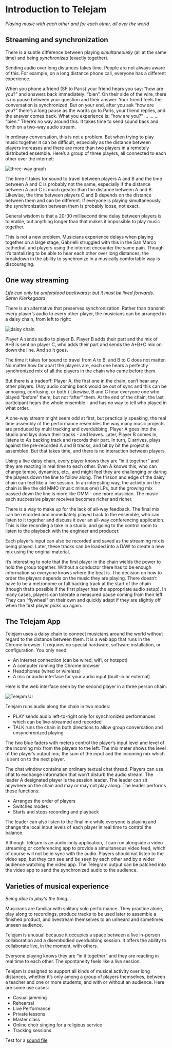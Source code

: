 #  Introduction to Telejam
_Playing music with each other and for each other, all over the world_

## Streaming and synchronization

There is a subtle difference between playing _simultaneously_ (all at the same time) and being _synchronized_ (exactly together).


Sending audio over long distances takes time. People are not always aware of this. For example, on a long distance phone call, everyone has a different experience.


When you phone a friend (SF to Paris) your friend hears you say: “how are you?” and answers back immediately: “bien”. On their side of the wire, there is no pause between your question and their answer. Your friend feels the conversation is synchronized. But on your end, after you ask “how are you?” there’s a long pause as the words go to Paris, your friend replies, and the answer comes back. What you experience is:  “how are you?” … … ... “bien.” There’s no way around this. It takes time to send sound back and forth on a two-way audio stream.


In ordinary conversation, this is not a problem. But when trying to play music together it can be difficult, especially as the distance between players increases and there are more than two players in a remotely distributed ensemble. Here’s a group of three players, all connected to each other over the internet:

![three-way graph](/threewaygraph.png)

                                  
The time it takes for sound to travel between players A and B and the time between A and C is probably not the same, especially if the distance between A and C is much greater than the distance between A and B. Likewise, the time between players C and B depends on the distance between them and can be different. If everyone is playing simultaneously the synchronization between them is probably loose, not exact.


General wisdom is that a 20-30 millisecond time delay between players is tolerable, but anything longer than that makes it impossible to play music together.


This is not a new problem. Musicians experience delays when playing together on a large stage, Gabrielli struggled with this in the San Marco cathedral, and players using the internet encounter the same pain. Though it’s tantalizing to be able to hear each other over long distances, the breakdown in the ability to synchronize in a musically comfortable way is discouraging.

## One way streaming

_Life can only be understood backwards; but it must be lived forwards.  Søren Kierkegaard_


There is an alternative that preserves synchronization. Rather than transmit every player’s audio to every other player, the musicians can be arranged in a daisy chain, from left to right:

![daisy chain](/daisychain.png)

  



Player A sends audio to player B. Player B adds their part and the mix of A+B is sent on player C, who adds their part and sends the A+B+C mix on down the line. And so it goes.


The time it takes for sound to travel from A to B, and B to C does not matter. No matter how far apart the players are, each one hears a perfectly synchronized mix of all the players in the chain who came before them.


But there is a tradeoff: Player A, the first one in the chain, can’t hear any other players. (Any audio coming back would be out of sync and this can be annoying, confusing, or both.) Likewise, B and C hear everyone one who played “before” them, but not “after” them. At the end of the chain, the last participant hears the whole ensemble - and has no way to tell who played in what order.


A one-way stream might seem odd at first, but practically speaking, the real time assembly of the performance resembles the way many music projects are produced by multi tracking and overdubbing. Player A goes into the studio and lays down their tracks - and leaves. Later, Player B comes in, listens to A’s backing track and records their part. In turn, C arrives, plays against the pre-recorded A and B tracks, and bit by bit the project is assembled. But that takes time, and there is no interaction between players.


Using a live daisy chain, every player knows they are “in it together” and they are reacting in real time to each other. Even A knows this, who can change tempo, dynamics, etc., and might feel they are challenging or daring the players down the line to follow along. The frisson and edge of the daisy chain can feel like a live session. In an interesting way, the activity on the chain is like the old MMO (music minus one) LPs, but the growing mix passed down the line is more like OMM - one more musician. The music each successive player receives becomes richer and richer.


There is a way to make up for the lack of all-way feedback. The final mix can be recorded and immediately played back to the ensemble, who can listen to it together and discuss it over an all-way conferencing application. This is like recording a take in a studio,  and going to the control room to listen to the playback with the engineer and producer.


Each player’s input can also be recorded and saved as the streaming mix is being played. Later, these tracks can be loaded into a DAW to create a new mix using the original material.


It’s interesting to note that the first player in the chain wields the power to hold the group together. Without a conductor there has to be enough information so everyone knows where the beat is. The decision on how to order the players depends on the music they are playing. There doesn’t have to be a metronome or full backing track at the start of the chain (though that’s possible if the first player has the appropriate audio setup). In many cases, players can tolerate a measured pause coming from their left. They can “flywheel” on their own and quickly adapt if they are slightly off when the first player picks up again.

## The Telejam App

Telejam uses a daisy chain to connect musicians around the world without regard to the distance between them. It is a web app that runs in the Chrome browser. It requires no special hardware, software installation, or configuration. You only need:


* An internet connection (can be wired, wifi, or hotspot)
* A computer running the Chrome browser
* Headphones (wired or wireless)
* A mic or audio interface for your audio input (built-in or external)


Here is the web interface seen by the second player in a three person chain:

![Telejam UI](/telejamui.png)

  

	

Telejam runs audio along the chain in two modes:


* PLAY sends audio left-to-right only for synchronized performances which can be live-streamed and recorded
* TALK runs the chain in both directions to allow group conversation and unsynchronized playing


The two blue faders with meters control the player’s input level and level of the incoming mix from the players to the left. The mix meter shows the level of the player’s output mix, the sum of the input and the incoming mix which is sent on to the next player.


The chat window contains an ordinary textual chat thread. Players can use chat to exchange information that won’t disturb the audio stream. 
The leader
A designated player is the session leader. The leader can sit anywhere on the chain and may or may not play along. The leader performs these functions:


* Arranges the order of players
* Switches modes
* Starts and stops recording and playback


The leader can also listen to the final mix while everyone is playing and change the local input levels of each player in real time to control the balance.

Although Telejam is an audio-only application, it can run alongside a video streaming or conferencing app to provide a simultaneous video feed, which of course will not be in sync with the audio. Players should not listen to the video app, but they can see and be seen by each other and by a wider audience watching the video app. The Telegram output can be patched into the video app to send the synchronized audio to the audience.


## Varieties of musical experience

_Being able to play's the thing..._

Musicians are familiar with solitary solo performance. They practice alone, play along to recordings, produce tracks to be used later to assemble a finished product, and livestream themselves to an unheard and sometimes unseen audience.

Telejam is unusual because it occupies a space between a live in-person collaboration and a disembodied overdubbing session. It offers the ability to collaborate live, in the moment, with others.

Everyone playing knows they are “in it together” and they are reacting in real time to each other. The spontaneity feels like a live session.

Telejam is designed to support all kinds of musical activity over long distances, whether it’s only among a group of players themselves, between a teacher and one or more students, and with or without an audience. Here are some use cases:


* Casual jamming
* Rehearsal
* Live Performance
* Private lessons
* Master class
* Online choir singing for a religious service
* Tracking sessions

Test for a [sound file](/quack.mp3)


